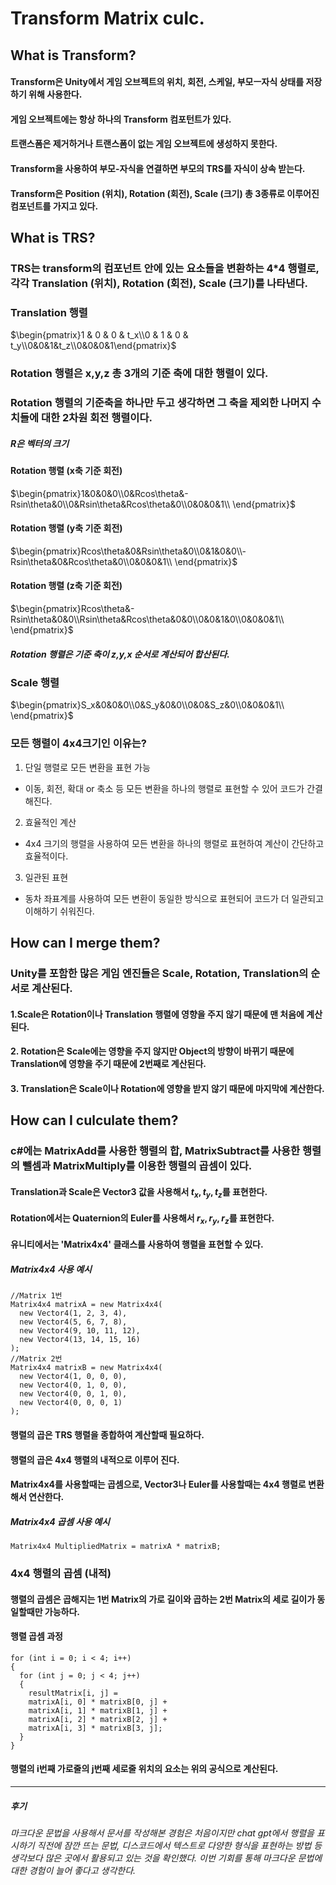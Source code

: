 # Transform Matrix culc.

## What is Transform?

#### Transform은 Unity에서 게임 오브젝트의 위치, 회전, 스케일, 부모ㅡ자식 상태를 저장하기 위해 사용한다.
#### 게임 오브젝트에는 항상 하나의 Transform 컴포턴트가 있다.
#### 트랜스폼은 제거하거나 트랜스폼이 없는 게임 오브젝트에 생성하지 못한다.
#### Transform을 사용하여 부모-자식을 연결하면 부모의 TRS를 자식이 상속 받는다.
#### Transform은 Position (위치), Rotation (회전), Scale (크기) 총 3종류로 이루어진 컴포넌트를 가지고 있다.

## What is TRS?

### TRS는 transform의 컴포넌트 안에 있는 요소들을 변환하는 4*4 행렬로, 각각 Translation (위치), Rotation (회전), Scale (크기)를 나타낸다.

### Translation 행렬
$\begin{pmatrix}1 & 0 & 0 & t_x\\0 & 1 & 0 & t_y\\0&0&1&t_z\\0&0&0&1\end{pmatrix}$

### Rotation 행렬은 x,y,z 총 3개의 기준 축에 대한 행렬이 있다.
### Rotation 행렬의 기준축을 하나만 두고 생각하면 그 축을 제외한 나머지 수치들에 대한 2차원 회전 행렬이다.
##### R은 벡터의 크기

#### Rotation 행렬 (x축 기준 회전)
$\begin{pmatrix}1&0&0&0\\0&Rcos\theta&-Rsin\theta&0\\0&Rsin\theta&Rcos\theta&0\\0&0&0&1\\ \end{pmatrix}$

#### Rotation 행렬 (y축 기준 회전)
$\begin{pmatrix}Rcos\theta&0&Rsin\theta&0\\0&1&0&0\\-Rsin\theta&0&Rcos\theta&0\\0&0&0&1\\ \end{pmatrix}$

#### Rotation 행렬 (z축 기준 회전)
$\begin{pmatrix}Rcos\theta&-Rsin\theta&0&0\\Rsin\theta&Rcos\theta&0&0\\0&0&1&0\\0&0&0&1\\ \end{pmatrix}$

##### Rotation 행렬은 기준 축이 z,y,x 순서로 계산되어 합산된다.

### Scale 행렬
$\begin{pmatrix}S_x&0&0&0\\0&S_y&0&0\\0&0&S_z&0\\0&0&0&1\\ \end{pmatrix}$

### 모든 행렬이 4x4크기인 이유는?
1. 단일 행렬로 모든 변환을 표현 가능
- 이동, 회전, 확대 or 축소 등 모든 변환을 하나의 행렬로 표현할 수 있어 코드가 간결해진다.
2. 효율적인 계산
- 4x4 크기의 행렬을 사용하여 모든 변환을 하나의 행렬로 표현하여 계산이 간단하고 효율적이다.
3. 일관된 표현
- 동차 좌표계를 사용하여 모든 변환이 동일한 방식으로 표현되어 코드가 더 일관되고 이해하기 쉬워진다.

## How can I merge them?

### Unity를 포함한 많은 게임 엔진들은 Scale, Rotation, Translation의 순서로 계산된다.
#### 1.Scale은 Rotation이나 Translation 행렬에 영향을 주지 않기 때문에 맨 처음에 계산된다.
#### 2. Rotation은 Scale에는 영향을 주지 않지만 Object의 방향이 바뀌기 때문에 Translation에 영향을 주기 때문에 2번째로 계산된다.
#### 3. Translation은 Scale이나 Rotation에 영향을 받지 않기 때문에 마지막에 계산한다.

## How can I culculate them?

### c#에는 MatrixAdd를 사용한 행렬의 합, MatrixSubtract를 사용한 행렬의 뺄셈과 MatrixMultiply를 이용한 행렬의 곱셈이 있다.

#### Translation과 Scale은 Vector3 값을 사용해서 $t_x,t_y,t_z$를 표현한다.
#### Rotation에서는 Quaternion의 Euler를 사용해서 $r_x, r_y,r_z$를 표현한다.
#### 유니티에서는 'Matrix4x4' 클래스를 사용하여 행렬을 표현할 수 있다.

##### Matrix4x4 사용 예시
<pre><code>//Matrix 1번
Matrix4x4 matrixA = new Matrix4x4(
  new Vector4(1, 2, 3, 4),
  new Vector4(5, 6, 7, 8),
  new Vector4(9, 10, 11, 12),
  new Vector4(13, 14, 15, 16)
);
//Matrix 2번
Matrix4x4 matrixB = new Matrix4x4(
  new Vector4(1, 0, 0, 0),
  new Vector4(0, 1, 0, 0),
  new Vector4(0, 0, 1, 0),
  new Vector4(0, 0, 0, 1)
);</code></pre>
#### 행렬의 곱은 TRS 행렬을 종합하여 계산할때 필요하다.
#### 행렬의 곱은 4x4 행렬의 내적으로 이루어 진다.
#### Matrix4x4를 사용할때는 곱셈으로, Vector3나 Euler를 사용할때는 4x4 행렬로 변환해서 연산한다.
##### Matrix4x4 곱셈 사용 예시
<pre><code>Matrix4x4 MultipliedMatrix = matrixA * matrixB;</pre></code>
### 4x4 행렬의 곱셈 (내적)
#### 행렬의 곱셈은 곱해지는 1번 Matrix의 가로 길이와 곱하는 2번 Matrix의 세로 길이가 동일할때만 가능하다.
#### 행렬 곱셈 과정
<pre><code>for (int i = 0; i < 4; i++)
{
  for (int j = 0; j < 4; j++)
  {
    resultMatrix[i, j] = 
    matrixA[i, 0] * matrixB[0, j] +
    matrixA[i, 1] * matrixB[1, j] +
    matrixA[i, 2] * matrixB[2, j] +
    matrixA[i, 3] * matrixB[3, j];
  }
}</code></pre>
#### 행렬의 i번째 가로줄의 j번째 세로줄 위치의 요소는 위의 공식으로 계산된다.
---






##### 후기
###### 마크다운 문법을 사용해서 문서를 작성해본 경험은 처음이지만 chat gpt에서 행렬을 표시하기 직전에 잠깐 뜨는 문법, 디스코드에서 텍스트로 다양한 형식을 표현하는 방법 등 생각보다 많은 곳에서 활용되고 있는 것을 확인했다. 이번 기회를 통해 마크다운 문법에 대한 경험이 늘어 좋다고 생각한다.
